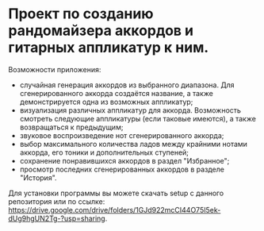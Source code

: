 # Проект по созданию рандомайзера аккордов и гитарных аппликатур к ним.

Возможности приложения:
- случайная генерация аккордов из выбранного диапазона. Для сгенерированного аккорда создаётся название, а также демонстрируется одна из возможных аппликатур;
- визуализация различных аппликатур для аккорда. Возможность смотреть следующие аппликатуры (если таковые имеются), а также возвращаться к предыдущим;
- звуковое воспроизведение нот сгенерированного аккорда;
- выбор максимального количества ладов между крайними нотами аккорда, его тоники и дополнительных ступеней;
- сохранение понравившихся аккордов в раздел "Избранное";
- просмотр последних сгенерированных аккордов в разделе "История".

Для установки программы вы можете скачать setup с данного репозитория или по ссылке: https://drive.google.com/drive/folders/1GJd922mcCI44O75I5ek-dUg9hgUN2Tg-?usp=sharing.
